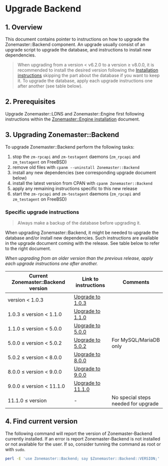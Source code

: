 # Upgrade Backend

## 1. Overview

This document contains pointer to instructions on how to upgrade the
Zonemaster::Backend component. An upgrade usually consist of an upgrade script
to upgrade the database, and instructions to install new dependencies.

> When upgrading from a version < v6.2.0 to a version ≥ v8.0.0, it is
> recommended to install the desired version following the [Installation
> instructions] skipping the part about the database if you want to keep it. To
> upgrade the database, apply each upgrade instructions one after another (see
> table below).

## 2. Prerequisites

Upgrade Zonemaster::LDNS and Zonemaster::Engine first following instructions
within the [Zonemaster::Engine installation] document.

## 3. Upgrading Zonemaster::Backend

To upgrade Zonemaster::Backend perform the following tasks:

  1. stop the `zm-rpcapi` and `zm-testagent` daemons (`zm_rpcapi` and
     `zm_testagent` on FreeBSD)
  2. remove old files with `cpanm --uninstall Zonemaster::Backend`
  3. install any new dependencies (see corresponding upgrade document below)
  4. install the latest version from CPAN with `cpanm Zonemaster::Backend`
  5. apply any remaining instructions specific to this new release
  6. start the `zm-rpcapi` and `zm-testagent` daemons (`zm_rpcapi` and
     `zm_testagent` on FreeBSD)


### Specific upgrade instructions

> Always make a backup of the database before upgrading it.

When upgrading Zonemaster::Backend, it might be needed to upgrade the database
and/or install new dependencies. Such instructions are available in the upgrade
document coming with the release. See table below to refer to the right
document.

*When upgrading from an older version than the previous release, apply each
upgrade instructions one after another.*

Current Zonemaster::Backend version | Link to instructions | Comments
------------------------------------|----------------------|-----------------------
 version < 1.0.3                    | [Upgrade to 1.0.3]   |
 1.0.3 ≤ version < 1.1.0            | [Upgrade to 1.1.0]   |
 1.1.0 ≤ version < 5.0.0            | [Upgrade to 5.0.0]   |
 5.0.0 ≤ version < 5.0.2            | [Upgrade to 5.0.2]   | For MySQL/MariaDB only
 5.0.2 ≤ version < 8.0.0            | [Upgrade to 8.0.0]   |
 8.0.0 ≤ version < 9.0.0            | [Upgrade to 9.0.0]   |
 9.0.0 ≤ version < 11.1.0           | [Upgrade to 11.1.0]  |
 11.1.0 ≤ version                   | -                    | No special steps needed for upgrade

## 4. Find current version

The following command will report the version of Zonemaster-Backend currently
installed. If an error is report Zonemaster-Backend is not installed or not
available for the user. If so, consider tunning the command as root or with
`sudo`.

```sh
perl -E 'use Zonemaster::Backend; say $Zonemaster::Backend::VERSION;'
```

[Installation instructions]: ../installation/zonemaster-backend.md
[Upgrade to 1.0.3]:          backend/upgrade_zonemaster_backend_ver_1.0.3.md
[Upgrade to 1.1.0]:          backend/upgrade_zonemaster_backend_ver_1.1.0.md
[Upgrade to 5.0.0]:          backend/upgrade_zonemaster_backend_ver_5.0.0.md
[Upgrade to 5.0.2]:          backend/upgrade_zonemaster_backend_ver_5.0.2.md
[Upgrade to 8.0.0]:          backend/upgrade_zonemaster_backend_ver_8.0.0.md
[Upgrade to 9.0.0]:          backend/upgrade_zonemaster_backend_ver_9.0.0.md
[Upgrade to 11.1.0]:         backend/upgrade_zonemaster_backend_ver_11.1.0.md
[Zonemaster::Engine installation]: ../installation/zonemaster-engine.md

